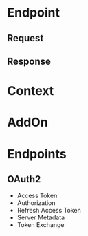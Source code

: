 
# Endpoint

## Request

## Response

# Context

# AddOn

# Endpoints
    
## OAuth2

- Access Token
- Authorization
- Refresh Access Token
- Server Metadata
- Token Exchange
